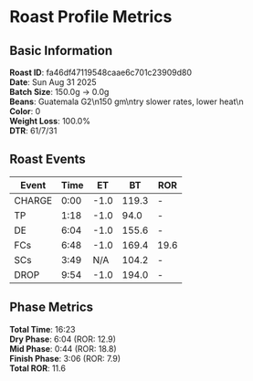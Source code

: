# Roast Profile Metrics

## Basic Information
**Roast ID**: fa46df47119548caae6c701c23909d80  
**Date**: Sun Aug 31 2025  
**Batch Size**: 150.0g → 0.0g  
**Beans**: Guatemala G2\n150 gm\ntry slower rates, lower heat\n  
**Color**: 0  
**Weight Loss**: 100.0%  
**DTR**: 61/7/31  

## Roast Events

| Event | Time | ET | BT | ROR |
|-------|------|----|----|-----|
| CHARGE | 0:00 | -1.0 | 119.3 | - |
| TP | 1:18 | -1.0 | 94.0 | - |
| DE | 6:04 | -1.0 | 155.6 | - |
| FCs | 6:48 | -1.0 | 169.4 | 19.6 |
| SCs | 3:49 | N/A | 104.2 | - |
| DROP | 9:54 | -1.0 | 194.0 | - |

## Phase Metrics
**Total Time**: 16:23  
**Dry Phase**: 6:04 (ROR: 12.9)  
**Mid Phase**: 0:44 (ROR: 18.8)  
**Finish Phase**: 3:06 (ROR: 7.9)  
**Total ROR**: 11.6  
